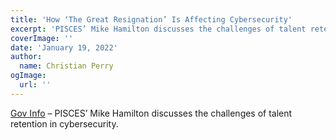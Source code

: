 ```yaml
---
title: 'How ‘The Great Resignation’ Is Affecting Cybersecurity'
excerpt: 'PISCES’ Mike Hamilton discusses the challenges of talent retention in cybersecurity.'
coverImage: ''
date: 'January 19, 2022'
author:
  name: Christian Perry
ogImage:
  url: ''
---
```


[Gov Info](https://www.govinfosecurity.com/how-the-great-resignation-affecting-cybersecurity-a-18333) – PISCES’ Mike Hamilton discusses the challenges of talent retention in cybersecurity.